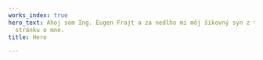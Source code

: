 ```yaml
---
works_index: true
hero_text: Ahoj som Ing. Eugen Frajt a za nedlho mi môj šikovný syn z tohto spraví
  stránku o mne.
title: Hero

---
```

<Hero :text="$page.frontmatter.hero_text" />
<WorksList />